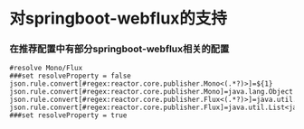 # 对springboot-webflux的支持

### 在推荐配置中有部分springboot-webflux相关的配置

```properties
#resolve Mono/Flux
###set resolveProperty = false
json.rule.convert[#regex:reactor.core.publisher.Mono<(.*?)>]=${1}
json.rule.convert[#regex:reactor.core.publisher.Mono]=java.lang.Object
json.rule.convert[#regex:reactor.core.publisher.Flux<(.*?)>]=java.util.List<${1}>
json.rule.convert[#regex:reactor.core.publisher.Flux]=java.util.List<java.lang.Object>
###set resolveProperty = true
```
